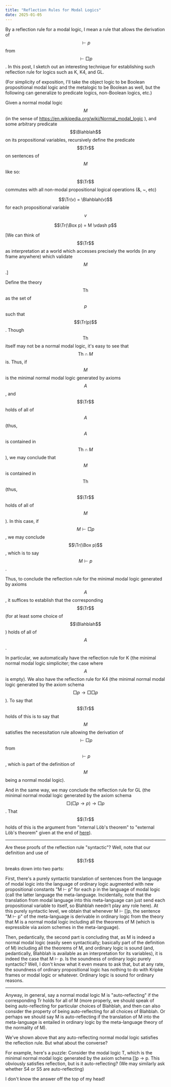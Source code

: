 ```yaml
---
title: "Reflection Rules for Modal Logics"
date: 2025-01-05
---
```

By a reflection rule for a modal logic, I mean a rule that allows the derivation of $$\vdash p$$ from $$\vdash \Box p$$. In this post, I sketch out an interesting technique for establishing such reflection rule for logics such as K, K4, and GL.

(For simplicity of exposition, I'll take the object logic to be Boolean propositional modal logic and the metalogic to be Boolean as well, but the following can generalize to predicate logics, non-Boolean logics, etc.)
$$\newcommand \Tr{\mathrm{Tr}}$$
$$\newcommand \Blahblah{\mathrm{Blahblah}}$$

Given a normal modal logic $$M$$ (in the sense of https://en.wikipedia.org/wiki/Normal_modal_logic ), and some arbitrary predicate $$\Blahblah$$ on its propositional variables, recursively define the predicate $$\Tr$$ on sentences of $$M$$ like so:

$$\Tr$$ commutes with all non-modal propositional logical operations (&, ~, etc)

$$\Tr(v) = \Blahblah(v)$$ for each propositional variable $$v$$

$$\Tr(\Box p) = M \vdash p$$ <!-- To left align, we need more text on this line after the LaTeX -->

\[We can think of $$\Tr$$ as interpretation at a world which accesses precisely the worlds (in any frame anywhere) which validate $$M$$.\]

Define the theory $$\mathrm{Th}$$ as the set of $$p$$ such that $$\Tr(p)$$. Though $$\mathrm{Th}$$ itself may not be a normal modal logic, it's easy to see that $$\mathrm{Th} \cap M$$ is. Thus, if $$M$$ is the minimal normal modal logic generated by axioms $$A$$, and $$\Tr$$ holds of all of $$A$$ (thus, $$A$$ is contained in $$\mathrm{Th} \cap M$$), we may conclude that $$M$$ is contained in $$\mathrm{Th}$$ (thus, $$\Tr$$ holds of all of $$M$$). In this case, if $$M \vdash \Box p$$, we may conclude $$\Tr(\Box p)$$, which is to say $$M \vdash p$$.

Thus, to conclude the reflection rule for the minimal modal logic generated by axioms $$A$$, it suffices to establish that the corresponding $$\Tr$$ (for at least some choice of $$\Blahblah$$) holds of all of $$A$$.

In particular, we automatically have the reflection rule for K (the minimal normal modal logic simpliciter; the case where $$A$$ is empty). We also have the reflection rule for K4 (the minimal normal modal logic generated by the axiom schema $$\Box p \to \Box \Box p$$). To say that $$\Tr$$ holds of this is to say that $$M$$ satisfies the necessitation rule allowing the derivation of $$\vdash \Box p$$ from $$\vdash p$$, which is part of the definition of $$M$$ being a normal modal logic).

And in the same way, we may conclude the reflection rule for GL (the minimal normal modal logic generated by the axiom schema $$\Box (\Box p \to p) \to \Box p$$. That $$\Tr$$ holds of this is the argument from "internal Löb's theorem" to "external Löb's theorem" given at the end of [here](@/LoebEntails4.md)).

****

Are these proofs of the reflection rule "syntactic"? Well, note that our definition and use of $$\Tr$$ breaks down into two parts:

First, there's a purely syntactic translation of sentences from the language of modal logic into the language of ordinary logic augmented with new propositional constants "M ⊢ p" for each p in the language of modal logic (call the latter language the meta-language. Incidentally, note that the translation from modal language into this meta-language can just send each propositional variable to itself, so Blahblah needn’t play any role here). At this purely syntactic level, we obtain that whenever M ⊢ []p, the sentence "M ⊢ p" of the meta-language is derivable in ordinary logic from the theory that M is a normal modal logic including all the theorems of M (which is expressible via axiom schemes in the meta-language).

Then, pedantically, the second part is concluding that, as M is indeed a normal modal logic (easily seen syntactically; basically part of the definition of M) including all the theorems of M, and ordinary logic is sound (and, pedantically, Blahblah is available as an interpretation for its variables), it is indeed the case that M ⊢ p. Is the soundness of ordinary logic purely syntactic? Well, I don't know what it even means to ask that, but at any rate, the soundness of ordinary propositional logic has nothing to do with Kripke frames or modal logic or whatever. Ordinary logic is sound for ordinary reasons.

****

Anyway, in general, say a normal modal logic M is "auto-reflecting" if the corresponding Tr holds for all of M (more properly, we should speak of being auto-reflecting for particular choices of Blahblah, and then can also consider the property of being auto-reflecting for all choices of Blahblah. Or perhaps we should say M is auto-reflecting if the translation of M into the meta-language is entailed in ordinary logic by the meta-language theory of the normality of M).

We've shown above that any auto-reflecting normal modal logic satisfies the reflection rule. But what about the converse?

For example, here's a puzzle: Consider the modal logic T, which is the minimal normal modal logic generated by the axiom schema []p -> p. This obviously satisfies reflection, but is it auto-reflecting? (We may similarly ask whether S4 or S5 are auto-reflecting)

I don't know the answer off the top of my head!